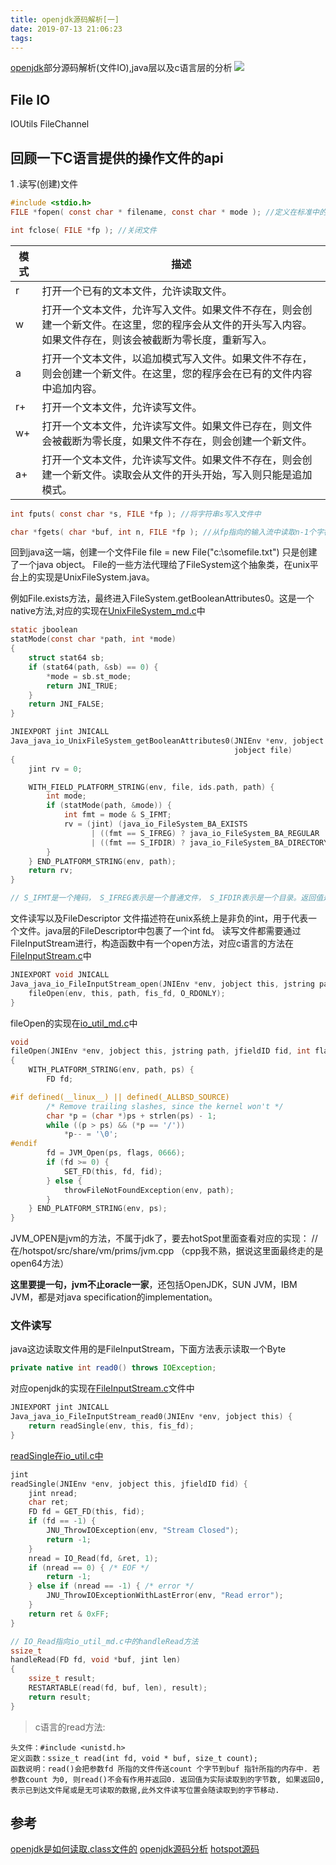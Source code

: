 ```yaml
---
title: openjdk源码解析[一]
date: 2019-07-13 21:06:23
tags:
---
```



[openjdk](https://github.com/AdoptOpenJDK/openjdk-jdk8u/blob/master/jdk/src/windows/native/java/net/SocketOutputStream.c)部分源码解析(文件IO),java层以及c语言层的分析
![](https://www.haldir66.ga/static/imgs/BlueShark_EN-AU12265881842_1920x1080.jpg)

<!--more-->

## File IO

IOUtils 
FileChannel


## 回顾一下C语言提供的操作文件的api

1 .读写(创建)文件
```c
#include <stdio.h> 
FILE *fopen( const char * filename, const char * mode ); //定义在标准中的，所以是跨平台的

int fclose( FILE *fp ); //关闭文件
```

| 模式 | 描述 |
| ------ | ------ |
| r | 打开一个已有的文本文件，允许读取文件。 | 
| w | 打开一个文本文件，允许写入文件。如果文件不存在，则会创建一个新文件。在这里，您的程序会从文件的开头写入内容。如果文件存在，则该会被截断为零长度，重新写入。 |
| a | 打开一个文本文件，以追加模式写入文件。如果文件不存在，则会创建一个新文件。在这里，您的程序会在已有的文件内容中追加内容。 | 
| r+ | 打开一个文本文件，允许读写文件。 | 
| w+ | 打开一个文本文件，允许读写文件。如果文件已存在，则文件会被截断为零长度，如果文件不存在，则会创建一个新文件。 | 
| a+ | 打开一个文本文件，允许读写文件。如果文件不存在，则会创建一个新文件。读取会从文件的开头开始，写入则只能是追加模式。 | 


```c
int fputs( const char *s, FILE *fp ); //将字符串s写入文件中

char *fgets( char *buf, int n, FILE *fp ); //从fp指向的输入流中读取n-1个字符，并且自动追加一个 null 字符来终止字符串
```

回到java这一端，创建一个文件File file = new File("c:\somefile.txt") 只是创建了一个java object。
File的一些方法代理给了FileSystem这个抽象类，在unix平台上的实现是UnixFileSystem.java。


例如File.exists方法，最终进入FileSystem.getBooleanAttributes0。这是一个native方法,对应的实现在[UnixFileSystem_md.c](https://github.com/openjdk-mirror/jdk7u-jdk/blob/master/src/solaris/native/java/io/UnixFileSystem_md.c)中
```c
static jboolean
statMode(const char *path, int *mode)
{
    struct stat64 sb;
    if (stat64(path, &sb) == 0) {
        *mode = sb.st_mode;
        return JNI_TRUE;
    }
    return JNI_FALSE;
}

JNIEXPORT jint JNICALL
Java_java_io_UnixFileSystem_getBooleanAttributes0(JNIEnv *env, jobject this,
                                                  jobject file)
{
    jint rv = 0;

    WITH_FIELD_PLATFORM_STRING(env, file, ids.path, path) {
        int mode;
        if (statMode(path, &mode)) {
            int fmt = mode & S_IFMT;
            rv = (jint) (java_io_FileSystem_BA_EXISTS
                  | ((fmt == S_IFREG) ? java_io_FileSystem_BA_REGULAR : 0)
                  | ((fmt == S_IFDIR) ? java_io_FileSystem_BA_DIRECTORY : 0));
        }
    } END_PLATFORM_STRING(env, path);
    return rv;
}

// S_IFMT是一个掩码， S_IFREG表示是一个普通文件， S_IFDIR表示是一个目录。返回值是一个int（其中4位被分别用于存储BA_HIDDEN，BA_DIRECTORY，BA_REGULAR，BA_EXISTS），足以表达文件的这几种常用属性。java层获取对应的属性后，进行位运算就能知道这个文件的属性了。
```

文件读写以及FileDescriptor
文件描述符在unix系统上是非负的int，用于代表一个文件。java层的FileDescriptor中包裹了一个int fd。
读写文件都需要通过FileInputStream进行，构造函数中有一个open方法，对应c语言的方法在
[FileInputStream.c](https://github.com/openjdk-mirror/jdk7u-jdk/blob/master/src/share/native/java/io/FileInputStream.c)中
```c
JNIEXPORT void JNICALL
Java_java_io_FileInputStream_open(JNIEnv *env, jobject this, jstring path) {
    fileOpen(env, this, path, fis_fd, O_RDONLY);
}
```
fileOpen的实现在[io_util_md.c](https://github.com/openjdk-mirror/jdk7u-jdk/blob/master/src/solaris/native/java/io/io_util_md.c)中
```c
void
fileOpen(JNIEnv *env, jobject this, jstring path, jfieldID fid, int flags)
{
    WITH_PLATFORM_STRING(env, path, ps) {
        FD fd;

#if defined(__linux__) || defined(_ALLBSD_SOURCE)
        /* Remove trailing slashes, since the kernel won't */
        char *p = (char *)ps + strlen(ps) - 1;
        while ((p > ps) && (*p == '/'))
            *p-- = '\0';
#endif
        fd = JVM_Open(ps, flags, 0666); 
        if (fd >= 0) {
            SET_FD(this, fd, fid);
        } else {
            throwFileNotFoundException(env, path);
        }
    } END_PLATFORM_STRING(env, ps);
}
```
JVM_OPEN是jvm的方法，不属于jdk了，要去hotSpot里面查看对应的实现：
//  在/hotspot/src/share/vm/prims/jvm.cpp （cpp我不熟，据说这里面最终走的是 open64方法）

**这里要提一句，jvm不止oracle一家**，还包括OpenJDK，SUN JVM，IBM JVM，都是对java specification的implementation。


### 文件读写
java这边读取文件用的是FileInputStream，下面方法表示读取一个Byte
```java
private native int read0() throws IOException; 
```

对应openjdk的实现在[FileInputStream.c](https://github.com/AdoptOpenJDK/openjdk-jdk8u/blob/master/jdk/src/share/native/java/io/FileInputStream.c)文件中
```c
JNIEXPORT jint JNICALL
Java_java_io_FileInputStream_read0(JNIEnv *env, jobject this) {
    return readSingle(env, this, fis_fd);
}
```

[readSingle在io_util.c中](https://github.com/AdoptOpenJDK/openjdk-jdk8u/blob/master/jdk/src/share/native/java/io/io_util.c)

```c
jint
readSingle(JNIEnv *env, jobject this, jfieldID fid) {
    jint nread;
    char ret;
    FD fd = GET_FD(this, fid);
    if (fd == -1) {
        JNU_ThrowIOException(env, "Stream Closed");
        return -1;
    }
    nread = IO_Read(fd, &ret, 1);
    if (nread == 0) { /* EOF */
        return -1;
    } else if (nread == -1) { /* error */
        JNU_ThrowIOExceptionWithLastError(env, "Read error");
    }
    return ret & 0xFF;
}

// IO_Read指向io_util_md.c中的handleRead方法
ssize_t
handleRead(FD fd, void *buf, jint len)
{
    ssize_t result;
    RESTARTABLE(read(fd, buf, len), result);
    return result;
}
```

> c语言的read方法:
```
头文件：#include <unistd.h>
定义函数：ssize_t read(int fd, void * buf, size_t count);
函数说明：read()会把参数fd 所指的文件传送count 个字节到buf 指针所指的内存中. 若参数count 为0, 则read()不会有作用并返回0. 返回值为实际读取到的字节数, 如果返回0, 表示已到达文件尾或是无可读取的数据,此外文件读写位置会随读取到的字节移动.
```


## 参考
[openjdk是如何读取.class文件的](https://fansunion.blog.csdn.net/article/details/13252309)
[openjdk源码分析](https://hunterzhao.io/)
[hotspot源码](https://github.com/openjdk-mirror/jdk7u-hotspot)